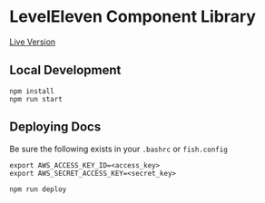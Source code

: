 LevelEleven Component Library
=====================

[Live Version](http://l11-component-library.s3-website-us-east-1.amazonaws.com/)


## Local Development
```
npm install
npm run start
```

## Deploying Docs

Be sure the following exists in your `.bashrc` or `fish.config`

```
export AWS_ACCESS_KEY_ID=<access_key>
export AWS_SECRET_ACCESS_KEY=<secret_key>
```

```
npm run deploy
```
